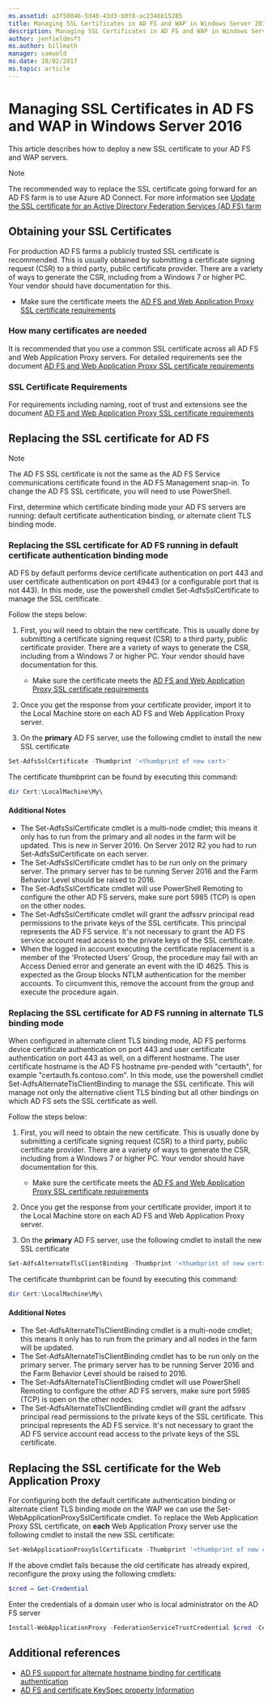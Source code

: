 ```yaml
---
ms.assetid: a3f50046-5d48-43d3-b0f8-ac2346b15285
title: Managing SSL Certificates in AD FS and WAP in Windows Server 2016
description: Managing SSL Certificates in AD FS and WAP in Windows Server 2016
author: jenfieldmsft
ms.author: billmath
manager: samueld
ms.date: 10/02/2017
ms.topic: article
---
```


# Managing SSL Certificates in AD FS and WAP in Windows Server 2016



This article describes how to deploy a new SSL certificate to your AD FS and WAP servers.

>[!NOTE]
>The recommended way to replace the SSL certificate going forward for an AD FS farm is to use Azure AD Connect.  For more information see [Update the SSL certificate for an Active Directory Federation Services (AD FS) farm](/azure/active-directory/connect/active-directory-aadconnectfed-ssl-update)

## Obtaining your SSL Certificates
For production AD FS farms a publicly trusted SSL certificate is recommended. This is usually obtained by submitting a certificate signing request (CSR) to a third party, public certificate provider. There are a variety of ways to generate the CSR, including from a Windows 7 or higher PC. Your vendor should have documentation for this.

- Make sure the certificate meets the [AD FS and Web Application Proxy SSL certificate requirements](../overview/ad-fs-requirements.md#BKMK_1)

### How many certificates are needed
It is recommended that you use a common SSL certificate across all AD FS and Web Application Proxy servers. For detailed requirements see the document [AD FS and Web Application Proxy SSL certificate requirements](../overview/ad-fs-requirements.md#BKMK_1)

### SSL Certificate Requirements
For requirements including naming, root of trust and extensions see the document [AD FS and Web Application Proxy SSL certificate requirements](../overview/ad-fs-requirements.md#BKMK_1)

## Replacing the SSL certificate for AD FS
> [!NOTE]
> The AD FS SSL certificate is not the same as the AD FS Service communications certificate found in the AD FS Management snap-in. To change the AD FS SSL certificate, you will need to use PowerShell.

First, determine which certificate binding mode your AD FS servers are running: default certificate authentication binding, or alternate client TLS binding mode.

### Replacing the SSL certificate for AD FS running in default certificate authentication binding mode
AD FS by default performs device certificate authentication on port 443 and user certificate authentication on port 49443 (or a configurable port that is not 443).
In this mode, use the powershell cmdlet Set-AdfsSslCertificate to manage the SSL certificate.

Follow the steps below:

1. First, you will need to obtain the new certificate. This is usually done by submitting a certificate signing request (CSR) to a third party, public certificate provider. There are a variety of ways to generate the CSR, including from a Windows 7 or higher PC. Your vendor should have documentation for this.

    * Make sure the certificate meets the [AD FS and Web Application Proxy SSL certificate requirements](../overview/ad-fs-requirements.md#BKMK_1)

1. Once you get the response from your certificate provider, import it to the Local Machine store on each AD FS and Web Application Proxy server.

1. On the **primary** AD FS server, use the following cmdlet to install the new SSL certificate

```powershell
Set-AdfsSslCertificate -Thumbprint '<thumbprint of new cert>'
```

The certificate thumbprint can be found by executing this command:

```powershell
dir Cert:\LocalMachine\My\
```

#### Additional Notes

* The Set-AdfsSslCertificate cmdlet is a multi-node cmdlet; this means it only has to run from the primary and all nodes in the farm will be updated. This is new in Server 2016. On Server 2012 R2 you had to run Set-AdfsSslCertificate on each server.
* The Set-AdfsSslCertificate cmdlet has to be run only on the primary server. The primary server has to be running Server 2016 and the Farm Behavior Level should be raised to 2016.
* The Set-AdfsSslCertificate cmdlet will use PowerShell Remoting to configure the other AD FS servers, make sure port 5985 (TCP) is open on the other nodes.
* The Set-AdfsSslCertificate cmdlet will grant the adfssrv principal read permissions to the private keys of the SSL certificate. This principal represents the AD FS service. It's not necessary to grant the AD FS service account read access to the private keys of the SSL certificate.
* When the logged in account executing the certificate replacement is a member of the 'Protected Users' Group, the procedure may fail with an Access Denied error and generate an event with the ID 4625. This is expected as the Group blocks NTLM authentication for the member accounts. To circumvent this, remove the account from the group and execute the procedure again.

### Replacing the SSL certificate for AD FS running in alternate TLS binding mode
When configured in alternate client TLS binding mode, AD FS performs device certificate authentication on port 443 and user certificate authentication on port 443 as well, on a different hostname. The user certificate hostname is the AD FS hostname pre-pended with "certauth", for example "certauth.fs.contoso.com".
In this mode, use the powershell cmdlet Set-AdfsAlternateTlsClientBinding to manage the SSL certificate. This will manage not only the alternative client TLS binding but all other bindings on which AD FS sets the SSL certificate as well.

Follow the steps below:

1. First, you will need to obtain the new certificate. This is usually done by submitting a certificate signing request (CSR) to a third party, public certificate provider. There are a variety of ways to generate the CSR, including from a Windows 7 or higher PC. Your vendor should have documentation for this.

    * Make sure the certificate meets the [AD FS and Web Application Proxy SSL certificate requirements](../overview/ad-fs-requirements.md#BKMK_1)

1. Once you get the response from your certificate provider, import it to the Local Machine store on each AD FS and Web Application Proxy server.

1. On the **primary** AD FS server, use the following cmdlet to install the new SSL certificate

```powershell
Set-AdfsAlternateTlsClientBinding -Thumbprint '<thumbprint of new cert>'
```

The certificate thumbprint can be found by executing this command:

```powershell
dir Cert:\LocalMachine\My\
```

#### Additional Notes

* The Set-AdfsAlternateTlsClientBinding cmdlet is a multi-node cmdlet; this means it only has to run from the primary and all nodes in the farm will be updated.
* The Set-AdfsAlternateTlsClientBinding cmdlet has to be run only on the primary server. The primary server has to be running Server 2016 and the Farm Behavior Level should be raised to 2016.
* The Set-AdfsAlternateTlsClientBinding cmdlet will use PowerShell Remoting to configure the other AD FS servers, make sure port 5985 (TCP) is open on the other nodes.
* The Set-AdfsAlternateTlsClientBinding cmdlet will grant the adfssrv principal read permissions to the private keys of the SSL certificate. This principal represents the AD FS service. It's not necessary to grant the AD FS service account read access to the private keys of the SSL certificate.

## Replacing the SSL certificate for the Web Application Proxy
For configuring both the default certificate authentication binding or alternate client TLS binding mode on the WAP we can use the Set-WebApplicationProxySslCertificate cmdlet.
To replace the Web Application Proxy SSL certificate, on **each** Web Application Proxy server use the following cmdlet to install the new SSL certificate:

```powershell
Set-WebApplicationProxySslCertificate -Thumbprint '<thumbprint of new cert>'
```

If the above cmdlet fails because the old certificate has already expired, reconfigure the proxy using the following cmdlets:

```powershell
$cred = Get-Credential
```

Enter the credentials of a domain user who is local administrator on the AD FS server

```powershell
Install-WebApplicationProxy -FederationServiceTrustCredential $cred -CertificateThumbprint '<thumbprint of new cert>' -FederationServiceName 'fs.contoso.com'
```

## Additional references
* [AD FS support for alternate hostname binding for certificate authentication](../operations/AD-FS-support-for-alternate-hostname-binding-for-certificate-authentication.md)
* [AD FS and certificate KeySpec property Information](../technical-reference/AD-FS-and-KeySpec-Property.md)
